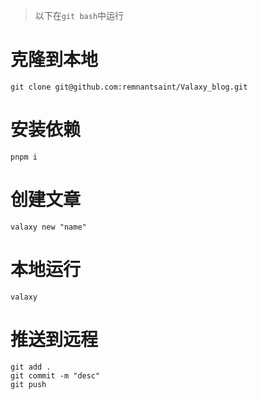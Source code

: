 > 以下在`git bash`中运行

# 克隆到本地
```
git clone git@github.com:remnantsaint/Valaxy_blog.git
```
# 安装依赖
```
pnpm i
```

# 创建文章
```
valaxy new "name"
```

# 本地运行
```
valaxy
```

# 推送到远程
```
git add .
git commit -m "desc"
git push
```